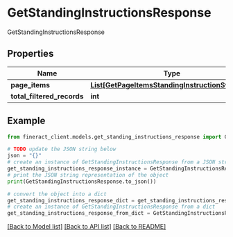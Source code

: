 # GetStandingInstructionsResponse

GetStandingInstructionsResponse

## Properties

Name | Type | Description | Notes
------------ | ------------- | ------------- | -------------
**page_items** | [**List[GetPageItemsStandingInstructionSwagger]**](GetPageItemsStandingInstructionSwagger.md) |  | [optional] 
**total_filtered_records** | **int** |  | [optional] 

## Example

```python
from fineract_client.models.get_standing_instructions_response import GetStandingInstructionsResponse

# TODO update the JSON string below
json = "{}"
# create an instance of GetStandingInstructionsResponse from a JSON string
get_standing_instructions_response_instance = GetStandingInstructionsResponse.from_json(json)
# print the JSON string representation of the object
print(GetStandingInstructionsResponse.to_json())

# convert the object into a dict
get_standing_instructions_response_dict = get_standing_instructions_response_instance.to_dict()
# create an instance of GetStandingInstructionsResponse from a dict
get_standing_instructions_response_from_dict = GetStandingInstructionsResponse.from_dict(get_standing_instructions_response_dict)
```
[[Back to Model list]](../README.md#documentation-for-models) [[Back to API list]](../README.md#documentation-for-api-endpoints) [[Back to README]](../README.md)


